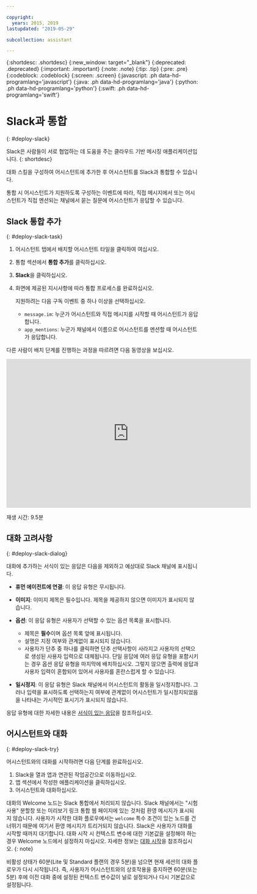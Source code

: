 ```yaml
---

copyright:
  years: 2015, 2019
lastupdated: "2019-05-29"

subcollection: assistant

---
```


{:shortdesc: .shortdesc}
{:new_window: target="_blank"}
{:deprecated: .deprecated}
{:important: .important}
{:note: .note}
{:tip: .tip}
{:pre: .pre}
{:codeblock: .codeblock}
{:screen: .screen}
{:javascript: .ph data-hd-programlang='javascript'}
{:java: .ph data-hd-programlang='java'}
{:python: .ph data-hd-programlang='python'}
{:swift: .ph data-hd-programlang='swift'}

# Slack과 통합
{: #deploy-slack}

Slack은 사람들이 서로 협업하는 데 도움을 주는 클라우드 기반 메시징 애플리케이션입니다.
{: shortdesc}

대화 스킬을 구성하여 어시스턴트에 추가한 후 어시스턴트를 Slack과 통합할 수 있습니다.

통합 시 어시스턴트가 지원하도록 구성하는 이벤트에 따라, 직접 메시지에서 또는 어시스턴트가 직접 멘션되는 채널에서 묻는 질문에 어시스턴트가 응답할 수 있습니다. 

## Slack 통합 추가
{: #deploy-slack-task}

1.  어시스턴트 탭에서 배치할 어시스턴트 타일을 클릭하여 여십시오.

1.  통합 섹션에서 **통합 추가**를 클릭하십시오.

1.  **Slack**을 클릭하십시오.

1.  화면에 제공된 지시사항에 따라 통합 프로세스를 완료하십시오.

    지원하려는 다음 구독 이벤트 중 하나 이상을 선택하십시오.

    - `message.im`: 누군가 어시스턴트와 직접 메시지를 시작할 때 어시스턴트가 응답합니다. 
    - `app_mentions`: 누군가 채널에서 이름으로 어시스턴트를 멘션할 때 어시스턴트가 응답합니다. 

다른 사람이 배치 단계를 진행하는 과정을 따르려면 다음 동영상을 보십시오.

<iframe class="embed-responsive-item" id="youtubeplayer" title="Slack 배치 단계 연습" type="text/html" width="640" height="390" src="https://www.youtube.com/embed/RBGBPJ8h4HQ?rel=0" frameborder="0" webkitallowfullscreen mozallowfullscreen allowfullscreen> </iframe>

재생 시간: 9.5분

## 대화 고려사항
{: #deploy-slack-dialog}

대화에 추가하는 서식이 있는 응답은 다음을 제외하고 예상대로 Slack 채널에 표시됩니다.

- **휴먼 에이전트에 연결**: 이 응답 유형은 무시됩니다.

- **이미지**: 이미지 제목은 필수입니다. 제목을 제공하지 않으면 이미지가 표시되지 않습니다.

- **옵션**: 이 응답 유형은 사용자가 선택할 수 있는 옵션 목록을 표시합니다.

  - 제목은 **필수**이며 옵션 목록 앞에 표시됩니다.
  - 설명은 지정 여부와 관계없이 표시되지 않습니다.
  - 사용자가 단추 중 하나를 클릭하면 단추 선택사항이 사라지고 사용자의 선택으로 생성된 사용자 입력으로 대체됩니다. 단일 응답에 여러 응답 유형을 포함시키는 경우 옵션 응답 유형을 마지막에 배치하십시오. 그렇지 않으면 출력에 응답과 사용자 입력이 혼합되어 있어서 사용자를 혼란스럽게 할 수 있습니다.

- **일시정지**: 이 응답 유형은 Slack 채널에서 어시스턴트의 활동을 일시정지합니다. 그러나 입력을 표시하도록 선택하는지 여부에 관계없이 어시스턴트가 일시정지되었음을 나타내는 가시적인 표시기가 표시되지 않습니다.

응답 유형에 대한 자세한 내용은 [서식이 있는 응답](/docs/services/assistant?topic=assistant-dialog-overview#dialog-overview-multimedia)을 참조하십시오.

## 어시스턴트와 대화
{: #deploy-slack-try}

어시스턴트와의 대화를 시작하려면 다음 단계를 완료하십시오.

1.  Slack을 열과 앱과 연관된 작업공간으로 이동하십시오.
1.  앱 섹션에서 작성한 애플리케이션을 클릭하십시오.
1.  어시스턴트와 대화하십시오.

대화의 Welcome 노드는 Slack 통합에서 처리되지 않습니다. Slack 채널에서는 "시험 사용" 분할창 또는 미리보기 링크 통합 웹 페이지에 있는 것처럼 환영 메시지가 표시되지 않습니다. 사용자가 시작한 대화 플로우에서는 `welcome` 특수 조건이 있는 노드를 건너뛰기 때문에 여기서 환영 메시지가 트리거되지 않습니다. Slack은 사용자가 대화를 시작할 때까지 대기합니다. 대화 시작 시 컨텍스트 변수에 대한 기본값을 설정해야 하는 경우 Welcome 노드에서 설정하지 마십시오. 자세한 정보는 [대화 시작](/docs/services/assistant?topic=assistant-dialog-start)을 참조하십시오.
{: note}

비활성 상태가 60분(Lite 및 Standard 플랜의 경우 5분)을 넘으면 현재 세션의 대화 플로우가 다시 시작됩니다. 즉, 사용자가 어시스턴트와의 상호작용을 중지하면 60분(또는 5분) 후에 이전 대화 중에 설정된 컨텍스트 변수값이 널로 설정되거나 다시 기본값으로 설정됩니다.
